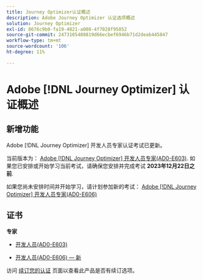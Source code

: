 ```yaml
---
title: Journey Optimizer认证概述
description: Adobe Journey Optimizer 认证选项概述
solution: Journey Optimizer
exl-id: 8676c9b0-fa19-4821-a008-4f7028f95852
source-git-commit: 2473105408819d66ecbef6946b71d2deab445847
workflow-type: tm+mt
source-wordcount: '106'
ht-degree: 11%

---
```


# Adobe [!DNL Journey Optimizer] 认证概述

## 新增功能

Adobe [!DNL Journey Optimizer] 开发人员专家认证考试已更新。

当前版本为： [Adobe [!DNL Journey Optimizer] 开发人员专家(AD0-E603)](/help/certifications/ajo/ajo-e-developer.md). 如果您已安排或开始学习当前考试，请确保您安排并完成考试 **2023年12月22日之前**.

如果您尚未安排时间并开始学习，请计划参加新的考试： [Adobe [!DNL Journey Optimizer] 开发人员专家(AD0-E606)](/help/certifications/ajo/ajo-e-developer-23-10.md)

## 证书

**专家**

* [开发人员(AD0-E603)](/help/certifications/ajo/ajo-e-developer.md) <!--AD0-E603-->

* [开发人员(AD0-E606) — 新](/help/certifications/ajo/ajo-e-developer-23-10.md) <!--AD0-E606-->

访问 [续订您的认证](/help/certifications/renew.md) 页面以查看此产品是否有续订选项。
